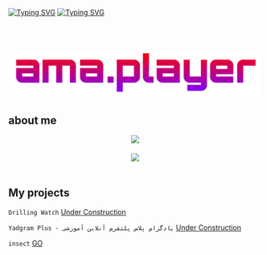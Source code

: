 [![Typing SVG](https://readme-typing-svg.demolab.com?font=Fira+Code&weight=700&duration=50&pause=5000&color=009cf7&center=true&vCenter=true&width=435&lines=Haj+Amir)](https://git.io/typing-svg)
[![Typing SVG](https://readme-typing-svg.demolab.com?font=Fira+Code&weight=700&duration=3000&pause=1000&color=00F7DC&center=true&vCenter=true&width=635&lines=%E2%9A%9B%EF%B8%8F+Front%3A+React.%F0%9F%87%AF%E2%80%8C%F0%9F%87%B8%E2%80%8C+%2C+Next.%F0%9F%87%AF%E2%80%8C%F0%9F%87%B8%E2%80%8C+%2C+Tailwind;Bootstrap+%2C+Materialize+%2C+Foundation+;%3C%2F%3E+Back-end%3A+Laravel+PHP;%F0%9F%8C%90+Language%3A+Python+%2C+Javascript+;PHP+%2C+shell+Script+%2C+C%2B%2B+Arduino;%F0%9F%A6%84+Other+%3A+Tkinter+%2C+PyQt+%2C+freeze+and;Electronics+Circuit+Creator+%E2%9A%A1)](https://git.io/typing-svg)
<h1 align="center">
  <br>
  <a href="https://instagram.com/ama.player0000"><img src="https://github.com/ama-player0000/ama-player0000/blob/main/ama.png?raw=true" alt="amir mohammad abolfathy" width="500"></a>
</h1>

<!-- ## My expertise

<p align="center">
<img alt="React/TS/JS" src="https://img.shields.io/badge/React/TS/JS-%231e1e1e.svg?style=for-the-badge&logo=React&logoColor=#00F7FF" /><img alt="Network" src="https://img.shields.io/badge/Network-%231e1e1e.svg?style=for-the-badge&logo=RSS&logocolor=yellow" />
  <br>
<img alt="Python" src="https://img.shields.io/badge/Python-%231e1e1e.svg?style=for-the-badge&logo=Python&logocolor=yellow" /><img alt="Git" src="https://img.shields.io/badge/Git-%231e1e1e.svg?style=for-the-badge&logo=git&logoColor=orange" />
<br>
  <span style="justify-content:center;"><img alt="Circuit" src="https://cdn-icons-png.flaticon.com/512/4350/4350670.png" width="32px"/> Circuit Creator</span>
</p> -->

## about me
<p align="center">
<img src="https://github-readme-stats.vercel.app/api?username=ama-player0000&theme=radical&show_icons=true" />
  <br><br>
<img src="https://github-readme-stats.vercel.app/api/top-langs/?username=ama-player0000&layout=compact&langs_count=10&hide=html,css" />
  <br><br>


## My projects

```Drilling Watch``` <a href="#">Under Construction</a>

<p></p>

```Yadgram Plus - یادگرام پلاس پلتفرم آنلاین آموزشی``` <a href="#">Under Construction</a>

<p></p>

```insect``` <a href="https://github.com/ama-player0000/insect">GO</a>
